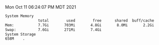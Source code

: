 Mon Oct 11 06:24:07 PM MDT 2021
```bash
System Memory
               total        used        free      shared  buff/cache   available
Mem:           7.7Gi       703Mi       4.8Gi       8.0Mi       2.2Gi       6.7Gi
Swap:          7.6Gi       271Mi       7.4Gi
System Storage
658M	.
```
```bash
